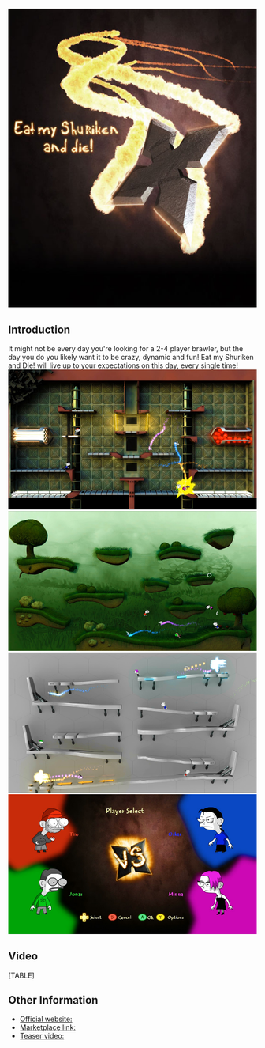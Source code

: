 ![EatMyShurikencover.jpg](/media/migrated_media-EatMyShurikencover.jpg)

## Introduction

It might not be every day you're looking for a 2-4 player brawler, but the day you do you likely want it to be crazy, dynamic and fun! Eat my Shuriken and Die! will live up to your expectations on this day, every single time! ![EatMyShurikenscreenshot1.jpg](/media/migrated_media-EatMyShurikenscreenshot1.jpg) ![EatMyShurikenscreenshot2.jpg](/media/migrated_media-EatMyShurikenscreenshot2.jpg) ![EatMyShurikenscreenshot3.jpg](/media/migrated_media-EatMyShurikenscreenshot3.jpg) ![EatMyShurikenscreenshot4.jpg](/media/migrated_media-EatMyShurikenscreenshot4.jpg)

## Video

[TABLE]

## Other Information

-   [Official website:](http://www.flowersfx.com)
-   [Marketplace link:](http://marketplace.xbox.com/sv-SE/Product/Eat-my-Shuriken-and-Die/66acd000-77fe-1000-9115-d80258550c24)
-   [Teaser video:](http://www.youtube.com/watch?v=smZw2O0XE_I)
